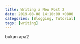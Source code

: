 ```yaml
---
title: Writing a New Post 2
date: 2019-08-08 14:10:00 +0800
categories: [Blogging, Tutorial]
tags: [writing]
---
```


bukan apa2
